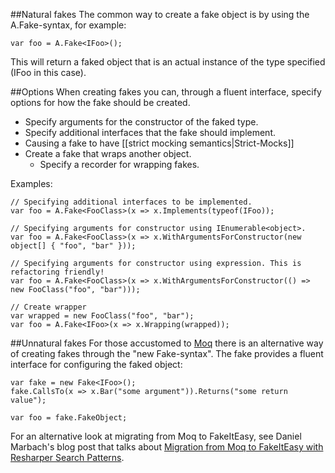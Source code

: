 ##Natural fakes
The common way to create a fake object is by using the A.Fake-syntax, for example:

    var foo = A.Fake<IFoo>();

This will return a faked object that is an actual instance of the type specified (IFoo in this case).

##Options
When creating fakes you can, through a fluent interface, specify options for how the fake should be created.

* Specify arguments for the constructor of the faked type.
* Specify additional interfaces that the fake should implement.
* Causing a fake to have [[strict mocking semantics|Strict-Mocks]]
* Create a fake that wraps another object.
  * Specify a recorder for wrapping fakes.

Examples:

    // Specifying additional interfaces to be implemented.
    var foo = A.Fake<FooClass>(x => x.Implements(typeof(IFoo));
    
    // Specifying arguments for constructor using IEnumerable<object>.
    var foo = A.Fake<FooClass>(x => x.WithArgumentsForConstructor(new object[] { "foo", "bar" }));
    
    // Specifying arguments for constructor using expression. This is refactoring friendly!
    var foo = A.Fake<FooClass>(x => x.WithArgumentsForConstructor(() => new FooClass("foo", "bar")));

    // Create wrapper
    var wrapped = new FooClass("foo", "bar");
    var foo = A.Fake<IFoo>(x => x.Wrapping(wrapped));

##Unnatural fakes
For those accustomed to [Moq](http://www.moqthis.com/) there is an alternative way of creating fakes through the "new Fake-syntax". The fake provides a fluent interface for configuring the faked object:

    var fake = new Fake<IFoo>();
    fake.CallsTo(x => x.Bar("some argument")).Returns("some return value");

    var foo = fake.FakeObject;

For an alternative look at migrating from Moq to FakeItEasy, see Daniel Marbach's blog post that talks about [Migration from Moq to FakeItEasy with Resharper Search Patterns](http://www.planetgeek.ch/2013/07/18/migration-from-moq-to-fakeiteasy-with-resharper-search-patterns/).